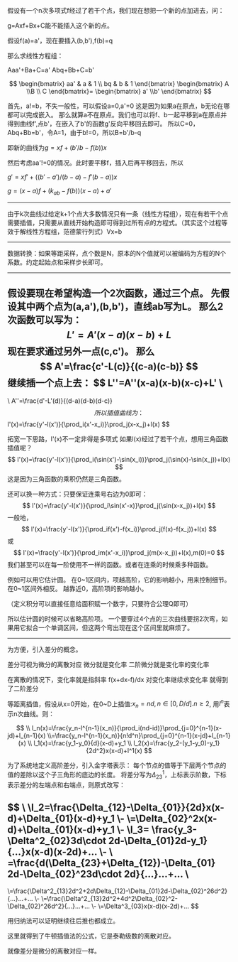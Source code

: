 假设有一个n次多项式f经过了若干个点，我们现在想把一个新的点加进去，问：

g=Axf+Bx+C能不能插入这个新的点。

假设f(a)=a'，现在要插入(b,b'),f(b)=q

那么求线性方程组：

Aaa'+Ba+C=a'
Abq+Bb+C=b'

$$
\begin{bmatrix}
    aa' & a & 1
    \\ bq & b & 1
\end{bmatrix}
\begin{bmatrix}
    A \\B \\ C
\end{bmatrix}=
\begin{bmatrix}
    a' \\b'
\end{bmatrix}
$$

首先，a!=b，不失一般性，可以假设a=0,a'=0
这是因为如果a在原点，b无论在哪都可以完成嵌入。
那么就算a不在原点。我们也可以将f、b一起平移到a在原点并得到曲线f',点b'，在嵌入了b'的函数g'反向平移回去即可。
所以C=0，Abq+Bb=b'，令A=1，由于b!=0，所以B=b'/b-q

即新的曲线为$g=xf+(b'/b-f(b))x$

然后考虑aa'!=0的情况。此时要平移f，插入后再平移回去，所以

$g'=xf'+((b'-a')/(b-a)-f'(b-a
))x$


$g=(x-a)f+(k_{ab}-f(b))(x-a)+a'$


---

由于k次曲线过给定k+1个点大多数情况只有一条（线性方程组），现在有若干个点需要插值，只需要从直线开始构造即可得到过所有点的方程式。（其实这个过程等效于解线性方程组，范德蒙行列式）Vx=b

---

数据转换：如果等距采样，点个数是N，原本的N个值就可以被编码为方程的N个系数。约定起始点和采样步长即可。


---
假设要现在希望构造一个2次函数，通过三个点。
先假设其中两个点为(a,a'),(b,b')，直线ab写为L。
那么2次函数可以写为：
$$
L'=A'(x-a)(x-b)+L
$$
现在要求通过另外一点(c,c')。
那么
$$
A'=\frac{c'-L(c)}{(c-a)(c-b)}
$$
继续插一个点上去：
$$
L''=A''(x-a)(x-b)(x-c)+L'
\\
-
\\
A''=\frac{d'-L'(d)}{(d-a)(d-b)(d-c)}
$$
所以插值曲线为：
$$
l'(x)=\frac{y'-l(x')}{\prod_i(x'-x_i)}\prod_j(x-x_j)+l(x)
$$

拓宽一下思路，l'(x)不一定非得是多项式
如果l(x)经过了若干个点，想用三角函数插值呢？
$$
l'(x)=\frac{y'-l(x')}{\prod_i(\sin(x')-\sin(x_i))}\prod_j(\sin(x)-\sin(x_j))+l(x)
$$
这是因为三角函数的乘积仍然是三角函数。

还可以换一种方式：只要保证连乘号右边为0即可：
$$
l'(x)=\frac{y'-l(x')}{\prod_i\sin(x'-x)}\prod_j(\sin(x-x_j))+l(x)
$$
一般地，
$$
l'(x)=\frac{y'-l(x')}{\prod_if(x')-f(x_i)}\prod_j(f(x)-f(x_j))+l(x)
$$
或
$$
l'(x)=\frac{y'-l(x')}{\prod_im(x'-x_i)}\prod_j(m(x-x_j))+l(x),m(0)=0
$$
我们甚至可以在每一阶使用不一样的函数。或者在连乘的时候乘多种函数。

例如可以用它估计圆。
在0~1区间内，项越高阶，它的影响越小，用来控制细节。
在0~1区间外相反。
越靠近0，高阶项的影响越小。

（定义积分可以直接任意给面积赋一个数字，只要符合公理Q即可）

所以估计圆的时候可以省略高阶项。
一个要穿过4个点的三次曲线要拐2次弯，如果用它拟合一个单调区间，但这两个弯出现在这个区间里就麻烦了。

---

为方便，引入差分的概念。

差分可视为微分的离散对应
微分就是变化率
二阶微分就是变化率的变化率

在离散的情况下，变化率就是指斜率
f(x+dx-f)/dx 
对变化率继续求变化率 就得到了二阶差分


等距离插值，假设从x=0开始，在0~D上插值:$x_n=nd,n\in [0,D/d].n\geq 2$,
用$l^n$表示n次曲线。则：

$$
\\
l_n(x)=\frac{y_n-l^{n-1}(x_n)}{\prod_i(nd-id)}\prod_{j=0}^{n-1}(x-jd)+l_{n-1}(x)
\\=\frac{y_n-l^{n-1}(x_n)}{n!d^n}\prod_{j=0}^{n-1}(x-jd)+l_{n-1}(x)
\\ l_1(x)=\frac{y_1-y_0}{d}(x-d)+y_1
\\ l_2(x)=\frac{y_2-(y_1-y_0)-y_1}{2d^2}x(x-d)+l^1(x)
$$


为了系统地定义高阶差分，引入金字塔表示：
每个节点的值等于下层两个节点的值的差除以这个子三角形的底边的长度。
将差分写为$\Delta_{23}^1$，上标表示阶数，下标表示差分的左端点和右端点，则原式改写：

$$
\\ 
\\l_2=\frac{\Delta_{12}-\Delta_{01}}{2d}x(x-d)+\Delta_{01}(x-d)+y_1
\\-
\\=\Delta_{02}^2x(x-d)+\Delta_{01}(x-d)+y_1
\\-
\\l_3=
\frac{y_3-\Delta^2_{02}3d\cdot 2d-\Delta_{01}2d-y_1}{...}x(x-d)(x-2d)+...
\\-
\\
=\frac{d(\Delta_{23}+\Delta_{12})-\Delta_{01}
2d-\Delta_{02}^23d\cdot 2d}{...}...+...
\\
-
\\=\frac{\Delta^2_{13}2d^2+2d\Delta_{12}-\Delta_{01}2d-\Delta_{02}^26d^2}{...}...+...
\\-
\\=\frac{\Delta^2_{13}2d^2+4d^2\Delta_{02}^2-\Delta_{02}^26d^2}{...}...+...
\\-
\\=\Delta^3_{03}x(x-d)(x-2d)+...
$$

用归纳法可以证明继续往后推也都成立。

这里就得到了牛顿插值法的公式，它是泰勒级数的离散对应。

就像差分是微分的离散对应一样。
